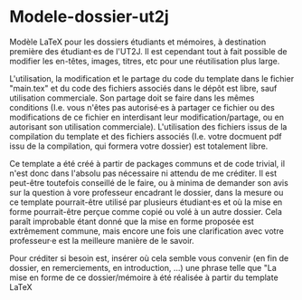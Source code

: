 # Modele-dossier-ut2j
Modèle LaTeX pour les dossiers étudiants et mémoires, à destination première des étudiant·es de l'UT2J. Il est cependant tout à fait possible de modifier les en-têtes, images, titres, etc pour une réutilisation plus large.

L'utilisation, la modification et le partage du code du template dans le fichier "main.tex" et du code des fichiers associés dans le dépôt est libre, sauf utilisation commerciale. Son partage doit se faire dans les mêmes conditions (I.e. vous n'êtes pas autorisé·es à partager ce fichier ou des modifications de ce fichier en interdisant leur modification/partage, ou en autorisant son utilisation commerciale).
L'utilisation des fichiers issus de la compilation du template et des fichiers associés (I.e. votre docmuent pdf issu de la compilation, qui formera votre dossier) est totalement libre.

Ce template a été créé à partir de packages communs et de code trivial, il n'est donc dans l'absolu pas nécessaire ni attendu de me créditer. Il est peut-être toutefois conseillé de le faire, ou à minima de demander son avis sur la question à vore professeur encadrant le dossier, dans la mesure ou ce template pourrait-être utilisé par plusieurs étudiant·es et où la mise en forme pourrait-être perçue comme copié ou volé à un autre dossier. Cela paraît improbable étant donné que la mise en forme proposée est extrêmement commune, mais encore une fois une clarification avec votre professeur·e est la meilleure manière de le savoir.

Pour créditer si besoin est, insérer où cela semble vous convenir (en fin de dossier, en remerciements, en introduction, ...) une phrase telle que "La mise en forme de ce dossier/mémoire à été réalisée à partir du template LaTeX 

